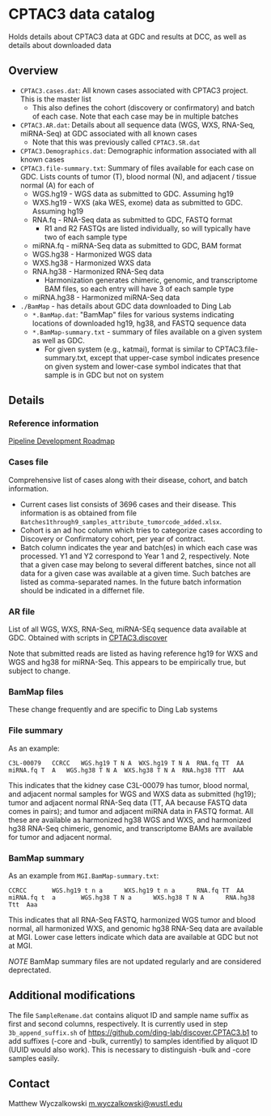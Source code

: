 # CPTAC3 data catalog

Holds details about CPTAC3 data at GDC and results at DCC, as well as details about downloaded data

## Overview 

* `CPTAC3.cases.dat`: All known cases associated with CPTAC3 project.  This is the master list
    * This also defines the cohort (discovery or confirmatory) and batch of each case.  Note that each case may be in multiple batches
* `CPTAC3.AR.dat`: Details about all sequence data (WGS, WXS, RNA-Seq, miRNA-Seq) at GDC associated with all known cases
    * Note that this was previously called `CPTAC3.SR.dat`
* `CPTAC3.Demographics.dat`: Demographic information associated with all known cases
* `CPTAC3.file-summary.txt`: Summary of files available for each case on GDC. Lists counts of tumor (T), blood normal (N), and adjacent / tissue normal (A) for each of
    * WGS.hg19 - WGS data as submitted to GDC.  Assuming hg19
    * WXS.hg19 - WXS (aka WES, exome) data as submitted to GDC.  Assuming hg19
    * RNA.fq - RNA-Seq data as submitted to GDC, FASTQ format
        * R1 and R2 FASTQs are listed individually, so will typically have two of each sample type
    * miRNA.fq - miRNA-Seq data as submitted to GDC, BAM format
    * WGS.hg38 - Harmonized WGS data
    * WXS.hg38 - Harmonized WXS data
    * RNA.hg38 - Harmonized RNA-Seq data
        * Harmonization generates chimeric, genomic, and transcriptome BAM files, so each entry will have 3 of each sample type
    * miRNA.hg38 - Harmonized miRNA-Seq data
* `./BamMap` - has details about GDC data downloaded to Ding Lab
    * `*.BamMap.dat`: "BamMap" files for various systems indicating locations of downloaded hg19, hg38, and FASTQ sequence data
    * `*.BamMap-summary.txt` - summary of files available on a given system as well as GDC.
        * For given system (e.g., katmai), format is similar to CPTAC3.file-summary.txt, except that upper-case symbol indicates presence on given system
          and lower-case symbol indicates that that sample is in GDC but not on system


## Details
### Reference information

[Pipeline Development Roadmap](https://docs.google.com/spreadsheets/d/1Q0GdJpyqJAJBAwk7VkI0Jbqtyldnm4qRjwLjxgLLxRE/edit?usp=drive_web&ouid=101417742046588217932)

### Cases file

Comprehensive list of cases along with their disease, cohort, and batch information.
* Current cases list consists of 3696 cases and their disease. This information is as obtained from file `Batches1through9_samples_attribute_tumorcode_added.xlsx`.  
* Cohort is an ad hoc column which tries to categorize cases according to Discovery or Confirmatory cohort, per year of contract.
* Batch column indicates the year and batch(es) in which each case was processed.  Y1 and Y2 correspond to Year 1 and 2, respectively.
  Note that a given case may belong to several different batches, since not all data for a given case was available at a given time.
  Such batches are listed as comma-separated names.  In the future batch information should be indicated in a differnet file.

### AR file

List of all WGS, WXS, RNA-Seq, miRNA-SEq sequence data available at GDC.  Obtained with 
scripts in [CPTAC3.discover](https://github.com/ding-lab/discover.CPTAC3.b1)

Note that submitted reads are listed as having reference hg19 for WXS and WGS and hg38 for miRNA-Seq.  This appears to be empirically
true, but subject to change.

### BamMap files

These change frequently and are specific to Ding Lab systems

### File summary
As an example:
```
C3L-00079   CCRCC   WGS.hg19 T N A  WXS.hg19 T N A  RNA.fq TT  AA   miRNA.fq T  A   WGS.hg38 T N A  WXS.hg38 T N A  RNA.hg38 TTT  AAA
```
This indicates that the kidney case C3L-00079 has tumor, blood normal, and adjacent normal samples for WGS and WXS data as submitted (hg19);
tumor and adjacent normal RNA-Seq data (TT, AA because FASTQ data comes in pairs); and tumor and adjacent miRNA data in FASTQ format.  All
these are available as harmonized hg38 WGS and WXS, and harmonized hg38 RNA-Seq chimeric, genomic, and transcriptome BAMs are available 
for tumor and adjacent normal.

### BamMap summary
As an example from `MGI.BamMap-summary.txt`:
```
CCRCC	    WGS.hg19 t n a	    WXS.hg19 t n a	    RNA.fq TT  AA	    miRNA.fq t  a	    WGS.hg38 T N a	    WXS.hg38 T N A	    RNA.hg38 Ttt  Aaa
```
This indicates that all RNA-Seq FASTQ, harmonized WGS tumor and blood normal, all harmonized WXS, and genomic hg38 RNA-Seq data are available at MGI.
Lower case letters indicate which data are available at GDC but not at MGI. 

*NOTE* BamMap summary files are not updated regularly and are considered deprectated.


## Additional modifications

The file `SampleRename.dat` contains aliquot ID and sample name suffix as first and second columns, respectively.
It is currently used in step `3b_append_suffix.sh` of https://github.com/ding-lab/discover.CPTAC3.b1 to add suffixes (-core and -bulk, currently)
to samples identified by aliquot ID (UUID would also work).  This is necessary to distinguish -bulk and -core samples easily.

## Contact

Matthew Wyczalkowski <m.wyczalkowski@wustl.edu>
